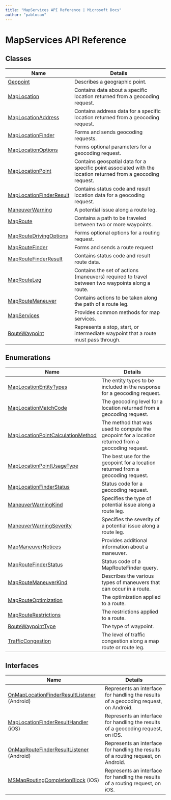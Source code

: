 ```yaml
---
title: "MapServices API Reference | Microsoft Docs"
author: "pablocan"
---
```


# MapServices API Reference

## Classes 

Name                                                        | Details
----------------------------------------------------------- | ------------------------------------------------------
[Geopoint](../map-control-api/Geopoint-class.md)            | Describes a geographic point.
[MapLocation](MapLocation-class.md)                         | Contains data about a specific location returned from a geocoding request.
[MapLocationAddress](MapLocationAddress-class.md)           | Contains address data for a specific location returned from a geocoding request.
[MapLocationFinder](MapLocationFinder-class.md)             | Forms and sends geocoding requests.
[MapLocationOptions](MapLocationOptions-class.md)           | Forms optional parameters for a geocoding request.
[MapLocationPoint](MapLocationPoint-class.md)               | Contains geospatial data for a specific point associated with the location returned from a geocoding request.
[MapLocationFinderResult](MapLocationFinderResult-class.md) | Contains status code and result location data for a geocoding request.
[ManeuverWarning](ManeuverWarning-class.md)                 | A potential issue along a route leg.
[MapRoute](MapRoute-class.md)                               | Contains a path to be traveled between two or more waypoints.
[MapRouteDrivingOptions](MapRouteDrivingOptions-class.md)   | Forms optional options for a routing request.
[MapRouteFinder](MapRouteFinder-class.md)                   | Forms and sends a route request
[MapRouteFinderResult](MapLocationFinderResult-class.md)    | Contains status code and result route data.
[MapRouteLeg](MapRouteLeg-class.md)                         | Contains the set of actions (maneuvers) required to travel between two waypoints along a route.
[MapRouteManeuver](MapRouteManeuver-class.md)               | Contains actions to be taken along the path of a route leg.
[MapServices](MapServices-class.md)                         | Provides common methods for map services.
[RouteWaypoint](RouteWaypoint-class.md)                     | Represents a stop, start, or intermediate waypoint that a route must pass through.

## Enumerations

Name                                                                                  | Details
------------------------------------------------------------------------------------- | ------------------------------------------------------
[MapLocationEntityTypes](MapLocationEntityTypes-enumeration.md)                       | The entity types to be included in the response for a geocoding request.
[MapLocationMatchCode](MapLocationMatchCode-enumeration.md)                           | The geocoding level for a location returned from a geocoding request.
[MapLocationPointCalculationMethod](MapLocationPointCalculationMethod-enumeration.md) | The method that was used to compute the geopoint for a location returned from a geocoding request.
[MapLocationPointUsageType](MapLocationPointUsageType-enumeration.md)                 | The best use for the geopoint for a location returned from a geocoding request.
[MapLocationFinderStatus](MapLocationFinderStatus-enumeration.md)                     | Status code for a geocoding request.
[ManeuverWarningKind](ManeuverWarningKind-enumeration.md)                             | Specifies the type of potential issue along a route leg.
[ManeuverWarningSeverity](ManeuverWarningSeverity-enumeration.md)                     | Specifies the severity of a potential issue along a route leg.
[MapManeuverNotices](MapManeuverNotices-enumeration.md)                               | Provides additional information about a maneuver.
[MapRouteFinderStatus](MapRouteFinderStatus-enumeration.md)                           | Status code of a MapRouteFinder query.
[MapRouteManeuverKind](MapRouteManeuverKind-enumeration.md)                           | Describes the various types of maneuvers that can occur in a route.
[MapRouteOptimization](MapRouteOptimization-enumeration.md)                           | The optimization applied to a route.
[MapRouteRestrictions](MapRouteRestrictions-enumeration.md)                           | The restrictions applied to a route.
[RouteWaypointType](RouteWaypointType-enumeration.md)                                 | The type of waypoint.
[TrafficCongestion](TrafficCongestion-enumeration.md)                                 | The level of traffic congestion along a map route or route leg.

## Interfaces

Name                                                                                                  | Details
----------------------------------------------------------------------------------------------------- | ------------------------------------------------------
[OnMapLocationFinderResultListener](Android/OnMapLocationFinderResultListener-interface.md) (Android) | Represents an interface for handling the results of a geocoding request, on Android.
[MapLocationFinderResultHandler](iOS/MapLocationFinderResultHandler-interface.md) (iOS)               | Represents an interface for handling the results of a geocoding request, on iOS.
[OnMapRouteFinderResultListener](Android/OnMapRouteFinderResultListener-interface.md) (Android)       | Represents an interface for handling the results of a routing request, on Android.
[MSMapRoutingCompletionBlock](iOS/MapRoutingCompletionBlock-interface.md) (iOS)                       | Represents an interface for handling the results of a routing request, on iOS.
